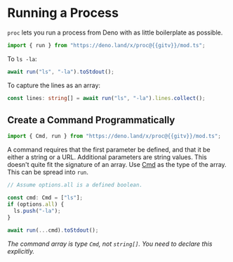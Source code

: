# Running a Process

`proc` lets you run a process from Deno with as little boilerplate as possible.

```typescript
import { run } from "https://deno.land/x/proc@{{gitv}}/mod.ts";
```

To `ls -la`:

```typescript
await run("ls", "-la").toStdout();
```

To capture the lines as an array:

```typescript
const lines: string[] = await run("ls", "-la").lines.collect();
```

## Create a Command Programmatically

```typescript
import { Cmd, run } from "https://deno.land/x/proc@{{gitv}}/mod.ts";
```

A command requires that the first parameter be defined, and that it be either a
string or a URL. Additional parameters are string values. This doesn't quite fit
the signature of an array. Use
[Cmd](https://deno.land/x/proc@{{gitv}}/mod.ts?s=Cmd) as the type of the array.
This can be spread into `run`.

```typescript
// Assume options.all is a defined boolean.

const cmd: Cmd = ["ls"];
if (options.all) {
  ls.push("-la");
}

await run(...cmd).toStdout();
```

_The command array is type `Cmd`, not `string[]`. You need to declare this
explicitly._
